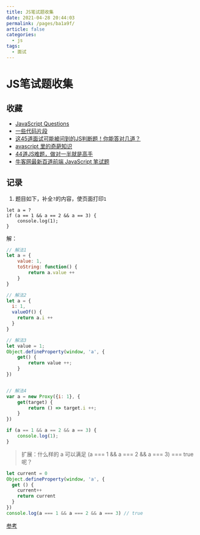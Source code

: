 ```yaml
---
title: JS笔试题收集
date: 2021-04-28 20:44:03
permalink: /pages/ba1a9f/
article: false
categories:
  - js
tags:
  - 面试
---
```

# JS笔试题收集


## 收藏

- [JavaScript Questions](https://github.com/lydiahallie/javascript-questions)
- [一些代码片段](https://mp.weixin.qq.com/s/CxrzdjEDFuaL57lh3dLgpg)
- [这45道面试可能被问到的JS判断题！你能答对几道？](https://juejin.cn/post/7021704952586174478)
- [avascript 里的奇葩知识](https://segmentfault.com/a/1190000023941089)
- [44道JS难题，做对一半就是高手](https://www.jianshu.com/p/e161bd720e64)
- [牛客网最新百道前端 JavaScript 笔试题](https://juejin.cn/post/7023271065392513038)


## 记录

1. 题目如下，补全`?`的内容，使页面打印`1`
``` 
let a = ?
if (a == 1 && a == 2 && a == 3) {
    console.log(1);
}
```
解：
``` js
// 解法1
let a = {
    value: 1,
    toString: function() {
        return a.value ++
    }
}

// 解法2
let a = {
  i: 1,
  valueOf() {
    return a.i ++
  }
}

// 解法3
let value = 1;
Object.defineProperty(window, 'a', {
    get() {
        return value ++;
    }
})


// 解法4
var a = new Proxy({i: 1}, {
    get(target) {
        return () => target.i ++;
    }
})

if (a == 1 && a == 2 && a == 3) {
    console.log(1);
}

```
> 扩展：什么样的 a 可以满足 (a === 1 && a === 2 && a === 3) === true 呢？
``` js
let current = 0
Object.defineProperty(window, 'a', {
  get () {
    current++
    return current
  }
})
console.log(a === 1 && a === 2 && a === 3) // true
```
[参考](http://www.fly63.com/article/detial/851)



